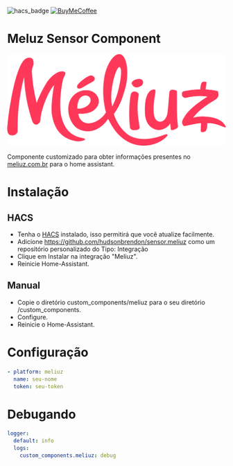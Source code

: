![hacs_badge](https://img.shields.io/badge/hacs-custom-orange.svg) [![BuyMeCoffee][buymecoffeebedge]][buymecoffee]

# Meluz Sensor Component

![logo.jpg](logo.png)

Componente customizado para obter informações presentes no [meliuz.com.br](https://www.meliuz.com.br) para o home assistant.

# Instalação

## HACS

- Tenha o [HACS](https://hacs.xyz/) instalado, isso permitirá que você atualize facilmente.
- Adicione https://github.com/hudsonbrendon/sensor.meliuz como um repositório personalizado do Tipo: Integração
- Clique em Instalar na integração "Meliuz".
- Reinicie Home-Assistant.

## Manual

- Copie o diretório custom_components/meliuz para o seu diretório <config dir>/custom_components.
- Configure.
- Reinicie o Home-Assistant.

# Configuração

```yaml
- platform: meliuz
  name: seu-nome
  token: seu-token
```

# Debugando

```yaml
logger:
  default: info
  logs:
    custom_components.meliuz: debug
```

[buymecoffee]: https://www.buymeacoffee.com/hudsonbrendon
[buymecoffeebedge]: https://camo.githubusercontent.com/cd005dca0ef55d7725912ec03a936d3a7c8de5b5/68747470733a2f2f696d672e736869656c64732e696f2f62616467652f6275792532306d6525323061253230636f666665652d646f6e6174652d79656c6c6f772e737667